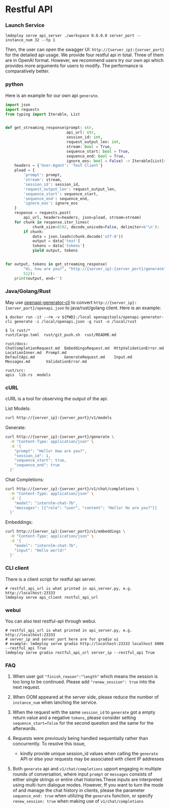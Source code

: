 # Restful API

### Launch Service

```shell
lmdeploy serve api_server ./workspace 0.0.0.0 server_port --instance_num 32 --tp 1
```

Then, the user can open the swagger UI: `http://{server_ip}:{server_port}` for the detailed api usage.
We provide four restful api in total. Three of them are in OpenAI format. However, we recommend users try
our own api which provides more arguments for users to modify. The performance is comparatively better.

### python

Here is an example for our own api `generate`.

```python
import json
import requests
from typing import Iterable, List


def get_streaming_response(prompt: str,
                           api_url: str,
                           session_id: int,
                           request_output_len: int,
                           stream: bool = True,
                           sequence_start: bool = True,
                           sequence_end: bool = True,
                           ignore_eos: bool = False) -> Iterable[List[str]]:
    headers = {'User-Agent': 'Test Client'}
    pload = {
        'prompt': prompt,
        'stream': stream,
        'session_id': session_id,
        'request_output_len': request_output_len,
        'sequence_start': sequence_start,
        'sequence_end': sequence_end,
        'ignore_eos': ignore_eos
    }
    response = requests.post(
        api_url, headers=headers, json=pload, stream=stream)
    for chunk in response.iter_lines(
            chunk_size=8192, decode_unicode=False, delimiter=b'\n'):
        if chunk:
            data = json.loads(chunk.decode('utf-8'))
            output = data['text']
            tokens = data['tokens']
            yield output, tokens


for output, tokens in get_streaming_response(
        "Hi, how are you?", "http://{server_ip}:{server_port}/generate", 0,
        512):
    print(output, end='')
```

### Java/Golang/Rust

May use [openapi-generator-cli](https://github.com/OpenAPITools/openapi-generator-cli) to convert `http://{server_ip}:{server_port}/openapi.json` to java/rust/golang client.
Here is an example:

```shell
$ docker run -it --rm -v ${PWD}:/local openapitools/openapi-generator-cli generate -i /local/openapi.json -g rust -o /local/rust

$ ls rust/*
rust/Cargo.toml  rust/git_push.sh  rust/README.md

rust/docs:
ChatCompletionRequest.md  EmbeddingsRequest.md  HttpValidationError.md  LocationInner.md  Prompt.md
DefaultApi.md             GenerateRequest.md    Input.md                Messages.md       ValidationError.md

rust/src:
apis  lib.rs  models
```

### cURL

cURL is a tool for observing the output of the api.

List Models:

```bash
curl http://{server_ip}:{server_port}/v1/models
```

Generate:

```bash
curl http://{server_ip}:{server_port}/generate \
  -H "Content-Type: application/json" \
  -d '{
    "prompt": "Hello! How are you?",
    "session_id": 1,
    "sequence_start": true,
    "sequence_end": true
  }'
```

Chat Completions:

```bash
curl http://{server_ip}:{server_port}/v1/chat/completions \
  -H "Content-Type: application/json" \
  -d '{
    "model": "internlm-chat-7b",
    "messages": [{"role": "user", "content": "Hello! Ho are you?"}]
  }'
```

Embeddings:

```bash
curl http://{server_ip}:{server_port}/v1/embeddings \
  -H "Content-Type: application/json" \
  -d '{
    "model": "internlm-chat-7b",
    "input": "Hello world!"
  }'
```

### CLI client

There is a client script for restful api server.

```shell
# restful_api_url is what printed in api_server.py, e.g. http://localhost:23333
lmdeploy serve api_client restful_api_url
```

### webui

You can also test restful-api through webui.

```shell
# restful_api_url is what printed in api_server.py, e.g. http://localhost:23333
# server_ip and server_port here are for gradio ui
# example: lmdeploy serve gradio http://localhost:23333 localhost 6006 --restful_api True
lmdeploy serve gradio restful_api_url server_ip --restful_api True
```

### FAQ

1. When user got `"finish_reason":"length"` which means the session is too long to be continued.
   Please add `"renew_session": true` into the next request.

2. When OOM appeared at the server side, please reduce the number of `instance_num` when lanching the service.

3. When the request with the same `session_id` to `generate` got a empty return value and a negative `tokens`, please consider setting `sequence_start=false` for the second question and the same for the afterwards.

4. Requests were previously being handled sequentially rather than concurrently. To resolve this issue,

   - kindly provide unique session_id values when calling the `generate` API or else your requests may be associated with client IP addresses

5. Both `generate` api and `v1/chat/completions` upport engaging in multiple rounds of conversation, where input `prompt` or `messages` consists of either single strings or entire chat histories.These inputs are interpreted using multi-turn dialogue modes. However, ff you want to turn the mode of and manage the chat history in clients, please the parameter `sequence_end: true` when utilizing the `generate` function, or specify `renew_session: true` when making use of `v1/chat/completions`
